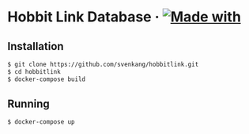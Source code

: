 # Hobbit Link Database &middot; [![Made with](https://img.shields.io/badge/made%20with-mysql-orange)](https://www.mysql.com/products/enterprise/database/)

## Installation
```bash
$ git clone https://github.com/svenkang/hobbitlink.git
$ cd hobbitlink
$ docker-compose build
```

## Running
```bash
$ docker-compose up
```
